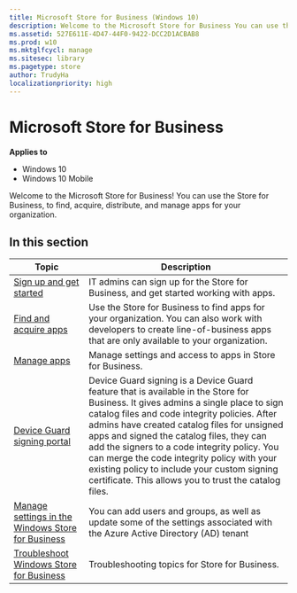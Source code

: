 ```yaml
---
title: Microsoft Store for Business (Windows 10)
description: Welcome to the Microsoft Store for Business You can use the Store for Business, to find, acquire, distribute, and manage apps for your organization.
ms.assetid: 527E611E-4D47-44F0-9422-DCC2D1ACBAB8
ms.prod: w10
ms.mktglfcycl: manage
ms.sitesec: library
ms.pagetype: store
author: TrudyHa
localizationpriority: high
---
```


# Microsoft Store for Business


**Applies to**

-   Windows 10
-   Windows 10 Mobile

Welcome to the Microsoft Store for Business! You can use the Store for Business, to find, acquire, distribute, and manage apps for your organization.

## In this section


| Topic | Description |
| ----- | ----------- |
| [Sign up and get started](sign-up-windows-store-for-business-overview.md) | IT admins can sign up for the Store for Business, and get started working with apps. |
| [Find and acquire apps](find-and-acquire-apps-overview.md) | Use the Store for Business to find apps for your organization. You can also work with developers to create line-of-business apps that are only available to your organization. |
| [Manage apps](manage-apps-windows-store-for-business-overview.md) | Manage settings and access to apps in Store for Business. |
| [Device Guard signing portal](device-guard-signing-portal.md) | Device Guard signing is a Device Guard feature that is available in the Store for Business. It gives admins a single place to sign catalog files and code integrity policies. After admins have created catalog files for unsigned apps and signed the catalog files, they can add the signers to a code integrity policy. You can merge the code integrity policy with your existing policy to include your custom signing certificate. This allows you to trust the catalog files. |
| [Manage settings in the Windows Store for Business](manage-settings-windows-store-for-business.md) | You can add users and groups, as well as update some of the settings associated with the Azure Active Directory (AD) tenant |
| [Troubleshoot Windows Store for Business](troubleshoot-windows-store-for-business.md) | Troubleshooting topics for Store for Business. |



